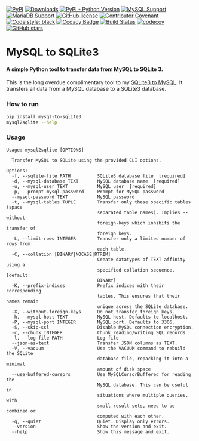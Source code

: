 [![PyPI](https://img.shields.io/pypi/v/mysql-to-sqlite3)](https://pypi.org/project/mysql-to-sqlite3/)
[![Downloads](https://pepy.tech/badge/mysql-to-sqlite3)](https://pepy.tech/project/mysql-to-sqlite3)
[![PyPI - Python Version](https://img.shields.io/pypi/pyversions/mysql-to-sqlite3)](https://pypi.org/project/mysql-to-sqlite3/)
[![MySQL Support](https://img.shields.io/static/v1?label=MySQL&message=5.5+|+5.6+|+5.7+|+8.0&color=2b5d80)](https://img.shields.io/static/v1?label=MySQL&message=5.6+|+5.7+|+8.0&color=2b5d80)
[![MariaDB Support](https://img.shields.io/static/v1?label=MariaDB&message=5.5+|+10.0+|+10.1+|+10.2+|+10.3+|+10.4+|+10.5+|+10.6&color=C0765A)](https://img.shields.io/static/v1?label=MariaDB&message=10.0+|+10.1+|+10.2+|+10.3+|+10.4+|+10.5&color=C0765A)
[![GitHub license](https://img.shields.io/github/license/techouse/mysql-to-sqlite3)](https://github.com/techouse/mysql-to-sqlite3/blob/master/LICENSE)
[![Contributor Covenant](https://img.shields.io/badge/Contributor%20Covenant-2.1-4baaaa.svg)](CODE-OF-CONDUCT.md)
[![Code style: black](https://img.shields.io/badge/code%20style-black-000000.svg)](https://github.com/ambv/black)
[![Codacy Badge](https://api.codacy.com/project/badge/Grade/64aae8e9599746d58d277852b35cc2bd)](https://www.codacy.com/manual/techouse/mysql-to-sqlite3?utm_source=github.com&amp;utm_medium=referral&amp;utm_content=techouse/mysql-to-sqlite3&amp;utm_campaign=Badge_Grade)
[![Build Status](https://github.com/techouse/mysql-to-sqlite3/workflows/Test/badge.svg)](https://github.com/techouse/mysql-to-sqlite3/actions?query=workflow%3ATest)
[![codecov](https://codecov.io/gh/techouse/mysql-to-sqlite3/branch/master/graph/badge.svg)](https://codecov.io/gh/techouse/mysql-to-sqlite3)
[![GitHub stars](https://img.shields.io/github/stars/techouse/mysql-to-sqlite3.svg?style=social&label=Star&maxAge=2592000)](https://github.com/techouse/mysql-to-sqlite3/stargazers)


# MySQL to SQLite3

#### A simple Python tool to transfer data from MySQL to SQLite 3.

This is the long overdue complimentary tool to my [SQLite3 to MySQL](https://github.com/techouse/sqlite3-to-mysql). It 
transfers all data from a MySQL database to a SQLite3 database.

### How to run

```bash
pip install mysql-to-sqlite3
mysql2sqlite --help
```

### Usage
```
Usage: mysql2sqlite [OPTIONS]

  Transfer MySQL to SQLite using the provided CLI options.

Options:
  -f, --sqlite-file PATH          SQLite3 database file  [required]
  -d, --mysql-database TEXT       MySQL database name  [required]
  -u, --mysql-user TEXT           MySQL user  [required]
  -p, --prompt-mysql-password     Prompt for MySQL password
  --mysql-password TEXT           MySQL password
  -t, --mysql-tables TUPLE        Transfer only these specific tables (space
                                  separated table names). Implies --without-
                                  foreign-keys which inhibits the transfer of
                                  foreign keys.
  -L, --limit-rows INTEGER        Transfer only a limited number of rows from
                                  each table.
  -C, --collation [BINARY|NOCASE|RTRIM]
                                  Create datatypes of TEXT affinity using a
                                  specified collation sequence.  [default:
                                  BINARY]
  -K, --prefix-indices            Prefix indices with their corresponding
                                  tables. This ensures that their names remain
                                  unique across the SQLite database.
  -X, --without-foreign-keys      Do not transfer foreign keys.
  -h, --mysql-host TEXT           MySQL host. Defaults to localhost.
  -P, --mysql-port INTEGER        MySQL port. Defaults to 3306.
  -S, --skip-ssl                  Disable MySQL connection encryption.
  -c, --chunk INTEGER             Chunk reading/writing SQL records
  -l, --log-file PATH             Log file
  --json-as-text                  Transfer JSON columns as TEXT.
  -V, --vacuum                    Use the VACUUM command to rebuild the SQLite
                                  database file, repacking it into a minimal
                                  amount of disk space
  --use-buffered-cursors          Use MySQLCursorBuffered for reading the
                                  MySQL database. This can be useful in
                                  situations where multiple queries, with
                                  small result sets, need to be combined or
                                  computed with each other.
  -q, --quiet                     Quiet. Display only errors.
  --version                       Show the version and exit.
  --help                          Show this message and exit.
```
